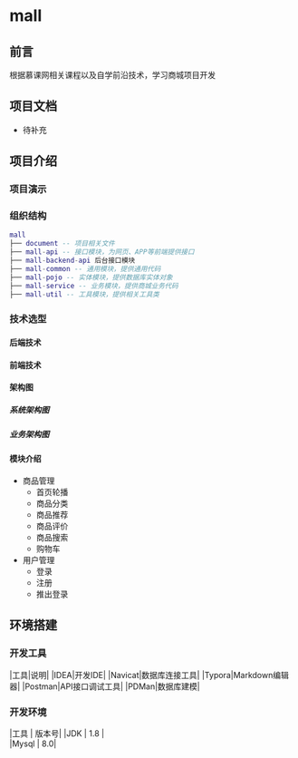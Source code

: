 # mall

## 前言
根据慕课网相关课程以及自学前沿技术，学习商城项目开发

## 项目文档
- 待补充

## 项目介绍

### 项目演示

### 组织结构
```lua
mall
├── document -- 项目相关文件
├── mall-api -- 接口模块，为网页、APP等前端提供接口
├── mall-backend-api 后台接口模块
├── mall-common -- 通用模块，提供通用代码
├── mall-pojo -- 实体模块，提供数据库实体对象
├── mall-service -- 业务模块，提供商城业务代码
├── mall-util -- 工具模块，提供相关工具类
```
### 技术选型

#### 后端技术

#### 前端技术

#### 架构图

##### 系统架构图

##### 业务架构图

#### 模块介绍
- 商品管理
  - 首页轮播
  - 商品分类
  - 商品推荐
  - 商品评价
  - 商品搜索
  - 购物车
- 用户管理
  - 登录
  - 注册
  - 推出登录
  
## 环境搭建

### 开发工具
|工具|说明|
|IDEA|开发IDE|
|Navicat|数据库连接工具|
|Typora|Markdown编辑器|
|Postman|API接口调试工具|
|PDMan|数据库建模|

### 开发环境
|工具 | 版本号| 
|JDK 	| 1.8 | 	
|Mysql | 8.0|
